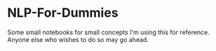 # NLP-For-Dummies


Some small notebooks for small concepts
I'm using this for reference. Anyone else who wishes to do so may go ahead.
